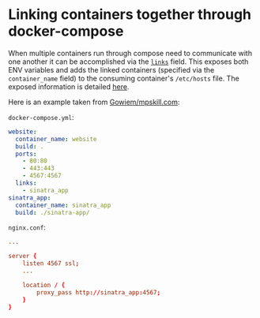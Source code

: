 # Linking containers together through docker-compose

When multiple containers run through compose need to communicate with one another it can be accomplished via the [`links`](https://docs.docker.com/compose/compose-file/#/links) field. This exposes both ENV variables and adds the linked containers (specified via the `container_name` field) to the consuming container's `/etc/hosts` file. The exposed information is detailed [here](https://docs.docker.com/engine/userguide/networking/default_network/dockerlinks/#/communication-across-links).

Here is an example taken from [Gowiem/mpskill.com](https://github.com/Gowiem/mpskill.com):

`docker-compose.yml`:
```yaml
website:
  container_name: website
  build: .
  ports:
    - 80:80
    - 443:443
    - 4567:4567
  links:
    - sinatra_app
sinatra_app:
  container_name: sinatra_app
  build: ./sinatra-app/
```

`nginx.conf`:
```conf
...

server {
    listen 4567 ssl;
    ...

    location / {
        proxy_pass http://sinatra_app:4567;
    }
}
```
